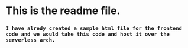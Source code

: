 # This is the readme file.
### ` I have alredy created a sample html file for the frontend code and we would take this code and host it over the serverless arch. `
